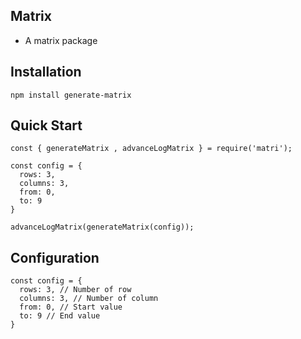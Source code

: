 ## Matrix

- A matrix package

## Installation

`npm install generate-matrix`

## Quick Start

    const { generateMatrix , advanceLogMatrix } = require('matri');

    const config = {
      rows: 3,
      columns: 3,
      from: 0,
      to: 9
    }

    advanceLogMatrix(generateMatrix(config));

## Configuration

    const config = {
      rows: 3, // Number of row
      columns: 3, // Number of column
      from: 0, // Start value
      to: 9 // End value
    }
